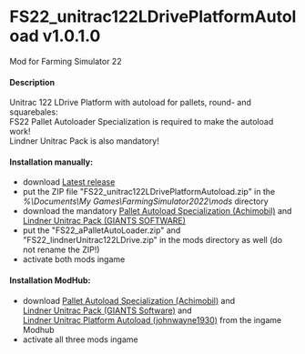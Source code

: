 # FS22_unitrac122LDrivePlatformAutoload v1.0.1.0
Mod for Farming Simulator 22 

#### Description
Unitrac 122 LDrive Platform with autoload for pallets, round- and squarebales:  
FS22 Pallet Autoloader Specialization is required to make the autoload work!  
Lindner Unitrac Pack is also mandatory!

#### Installation manually:
* download [Latest release](https://github.com/johnwayne1930/FS22_unitrac122LDrivePlatformAutoload/releases/latest)
* put the ZIP file "FS22_unitrac122LDrivePlatformAutoload.zip" in the  
_%\Documents\My Games\FarmingSimulator2022\mods_ directory
* download the mandatory [Pallet Autoload Specialization (Achimobil)](https://farming-simulator.com/mod.php?mod_id=228819) and 
[Lindner Unitrac Pack (GIANTS SOFTWARE)](https://farming-simulator.com/mod.php?mod_id=239534)
* put the "FS22_aPalletAutoLoader.zip" and "FS22_lindnerUnitrac122LDrive.zip" in the mods directory as well (do not rename the ZIP!)
* activate both mods ingame

#### Installation ModHub:
* download [Pallet Autoload Specialization (Achimobil)](https://farming-simulator.com/mod.php?mod_id=228819) and  
[Lindner Unitrac Pack (GIANTS Software)](https://farming-simulator.com/mod.php?mod_id=239534) and  
[Lindner Unitrac Platform Autoload (johnwayne1930)](https://farming-simulator.com/mod.php?mod_id=240104) from the ingame Modhub
* activate all three mods ingame

